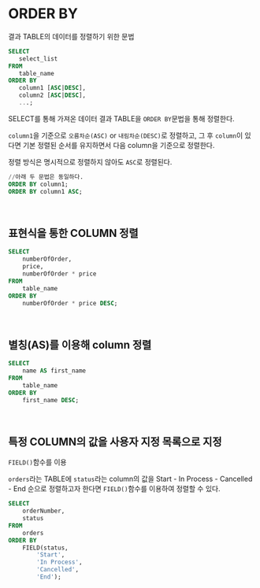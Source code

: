 # ORDER BY

결과 TABLE의 데이터를 정렬하기 위한 문법

```SQL
SELECT
   select_list
FROM
   table_name
ORDER BY
   column1 [ASC|DESC],
   column2 [ASC|DESC],
   ...;
```

SELECT를 통해 가져온 데이터 결과 TABLE을 `ORDER BY`문법을 통해 정렬한다.

`column1`을 기준으로 `오름차순(ASC)` or `내림차순(DESC)`로 정렬하고, 그 후 `column`이 있다면 기본 정렬된 순서를 유지하면서 다음 column을 기준으로 정렬한다.

정렬 방식은 명시적으로 정렬하지 않아도 `ASC`로 정렬된다.

```SQL
//아래 두 문법은 동일하다.
ORDER BY column1;
ORDER BY column1 ASC;
```

<BR>

## 표현식을 통한 COLUMN 정렬

```SQL
SELECT
    numberOfOrder,
    price,
    numberOfOrder * price
FROM
    table_name
ORDER BY
    numberOfOrder * price DESC;
```

<br>

## 별칭(AS)를 이용해 column 정렬

```SQL
SELECT
    name AS first_name
FROM
    table_name
ORDER BY
    first_name DESC;
```

<br>

## 특정 COLUMN의 값을 사용자 지정 목록으로 지정

`FIELD()`함수를 이용

`orders`라는 TABLE에 `status`라는 column의 값을 Start - In Process - Cancelled - End 순으로 정렬하고자 한다면 `FIELD()`함수를 이용하여 정렬할 수 있다.

```SQL
SELECT
    orderNumber,
    status
FROM
    orders
ORDER BY
    FIELD(status,
        'Start',
        'In Process',
        'Cancelled',
        'End');
```
